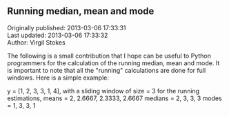 ## Running median, mean and mode  
Originally published: 2013-03-06 17:33:31  
Last updated: 2013-03-06 17:33:32  
Author: Virgil Stokes  
  
The following is a small contribution that I hope can be useful to Python programmers for the calculation of the running median, mean and mode. It is important to note that all the "running" calculations are done for full windows. Here is a simple example:

y = [1, 2, 3, 3, 1, 4], with a sliding window of size = 3 for the running estimations,
means = 2, 2.6667, 2.3333, 2.6667
medians = 2, 3, 3, 3
modes = 1, 3, 3, 1
